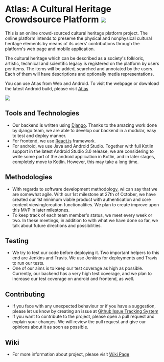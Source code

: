 # Atlas: A Cultural Heritage Crowdsource Platform  ![](https://travis-ci.org/bounswe/bounswe2017group10.svg?branch=master)

This is an online crowd-sourced cultural heritage platform project. The online platform intends to preserve the physical and nonphysical cultural heritage elements by means of its users' contributions through the platform's web page and mobile application.

The cultural heritage which can be described as a society's folkloric, artistic, technical and scientific legacy is registered on the platform by users per items. The items will be added, searched and annotated by the users. Each of them will have descriptions and optionally media representations. 

You can use Atlas from Web and Android. To visit the webpage or download the latest Android build, please visit [Atlas](http://174.129.53.155)

![](http://i.imgur.com/3OLTFVq.jpg)

## Tools and Technologies
- Our backend is written using [Django](https://www.djangoproject.com/). Thanks to the amazing work done by django team, we are able to develop our backend in a modular, easy to test and deploy manner.
- For frontend, we use [React.js](https://reactjs.org/) framework.
- For android, we use Java and Android Studio. Together with full Kotlin support in the latest Android Studio 3.0 release, we are considering to write some part of the android application in Kotlin, and in later stages, completely move to Kotlin. However, this may take a long time.

## Methodologies
- With regards to software development methodology, wi can say that we are somewhat agile. With our 1st milestone at 27th of October, we have created our 1st minimum viable product with authentication and core content viewing/creation functionalities. We plan to create improve upon this MVP in later milestones.
- To keep track of each team member's status, we meet every week or two. In these meetings, in addition to with what we have done so far, we talk about future directions and possibilities.

## Testing
- We try to test our code before deploying it. Two important helpers to this end are Jenkins and Travis. We use Jenkins for deployments and Travis to run our tests.
- One of our aims is to keep our test coverage as high as possible. Currently, our backend has a very high test coverage, and we plan to increase our test coverage on android and frontend, as well.

## Contributing
- If you face with any unexpected behaviour or if you have a suggestion, please let us know by creating an issue at [Github Issue Tracking System](https://github.com/bounswe/bounswe2017group10/issues)
- If you want to contribute to the project, please open a pull request and explain your changes. We will review the pull request and give our opinions about it as soon as possible.

## Wiki
- For more information about project, please visit [Wiki Page](https://github.com/bounswe/bounswe2017group10/wiki)
